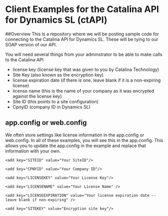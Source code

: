 # Client Examples for the Catalina API for Dynamics SL (ctAPI)

##Overview
This is a repository where we will be posting sample code for connecting to the Catalina API for Dynamics SL.  These will be tying to our SOAP version of our API.

You will need several things from your adminstrator to be able to make calls to the Catalina API
- license key (license key that was given to you by Catalina Technology)
- Site Key (also known as the encryption key)
- license expiration date (if there is one.  leave blank if it is a non-expiring license)
- license name (this is the name of your company as it was encrypted against the license key)
- Site ID (this points to a site configuration)
- CpnyID (company ID in Dynamics SL)

## app.config or web.config
We often store settings like license information in the app.config or web.config.  In all of these examples, you will see this in the app.config.  This allows you to update the app.config in the example and replace that information with your own.
 
  
    <add key="SITEID" value="Your SiteID"/>
    
    <add key="CPNYID" value="Your Company ID"/>
    
    <add key="LICENSEKEY" value="Your License Key"/>
    
    <add key="LICENSENAME" value="Your License Name" />
    
    <add key="LICENSEEXPIRATION" value="Your license expiration date -- leave blank if non-expiring" />
    
    <add key="SITEKEY" value="Encryption site key"/>
    
  
